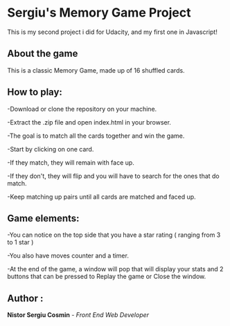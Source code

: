 # Sergiu's Memory Game Project

This is my second project i did for Udacity, and my first one in Javascript!

## About the game

This is a classic Memory Game, made up of 16 shuffled cards.

## How to play:

-Download or clone the repository on your machine.

-Extract the .zip file and open index.html in your browser.

-The goal is to match all the cards together and win the game.

-Start by clicking on one card. 

-If they match, they will remain with face up.

-If they don't, they will flip and you will have to search for the ones that do match.

-Keep matching up pairs until all cards are matched and faced up.

## Game elements:


-You can notice on the top side that you have a star rating ( ranging from 3 to 1 star )

-You also have moves counter and a timer.

-At the end of the game, a window will pop that will display your stats and 2 buttons that can be pressed to Replay the game or Close the window.

## Author :
**Nistor Sergiu Cosmin** - _Front End Web Developer_
